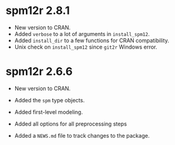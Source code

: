 # spm12r 2.8.1

* New version to CRAN.
* Added `verbose` to a lot of arguments in `install_spm12`.
* Added `install_dir` to a few functions for CRAN compatibility.
* Unix check on `install_spm12` since `git2r` Windows error.

# spm12r 2.6.6

* New version to CRAN.

* Added the `spm` type objects.

* Added first-level modeling.

* Added all options for all preprocessing steps

* Added a `NEWS.md` file to track changes to the package.
